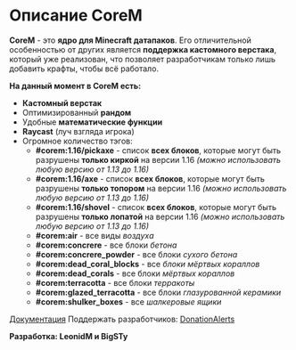 Описание CoreM
==============
**CoreM** - это **ядро для Minecraft датапаков**. Его отличительной особенностью от других является **поддержка кастомного верстака**, который уже реализован, что позволяет разработчикам только лишь добавить крафты, чтобы всё работало.

**На данный момент в CoreM есть:**
- **Кастомный верстак**
- Оптимизированный **рандом**
- Удобные **математические функции**
- **Raycast** (луч взгляда игрока)
- Огромное количество тэгов:
	- **#corem:1.16/pickaxe** - список **всех блоков**, которые могут быть разрушены **только киркой** на версии 1.16 *(можно использовать любую версию от 1.13 до 1.16)*
	- **#corem:1.16/axe** - список **всех блоков**, которые могут быть разрушены **только топором** на версии 1.16 *(можно использовать любую версию от 1.13 до 1.16)*
	- **#corem:1.16/shovel** - список **всех блоков**, которые могут быть разрушены **только лопатой** на версии 1.16 *(можно использовать любую версию от 1.13 до 1.16)*
	- **#corem:air** - все виды *воздуха*
	- **#corem:concrere** - все блоки *бетона*
	- **#corem:concrere_powder** - все блоки *сухого бетона*
	- **#corem:dead_coral_blocks** - все *блоки мёртвых кораллов*
	- **#corem:dead_corals** - все блоки *мёртвых кораллов*
	- **#corem:terracotta** - все блоки *терракоты*
	- **#corem:glazed_terracotta** - все блоки *глазурованной керамики*
	- **#corem:shulker_boxes** - все *шалкеровые ящики*

[Документация](https://github.com/LeonidMem/CoreM/wiki)
Поддержать разработчиков: [DonationAlerts](https://www.donationalerts.com/r/leonidmem)

**Разработка: LeonidM и BigSTy**

